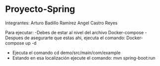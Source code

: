 # Proyecto-Spring
Integrantes: 
Arturo Badillo Ramírez
Angel Castro Reyes

Para ejecutar:
-Debes de estar al nivel del archivo Docker-compose
-Despues de asegurarte que estas ahi, ejecuta el comando: Docker-compose up -d
- Ejecuta el comando cd demo/src/main/com/example
- Estando en esa localización ejecute el comando: mvn spring-boot:run

